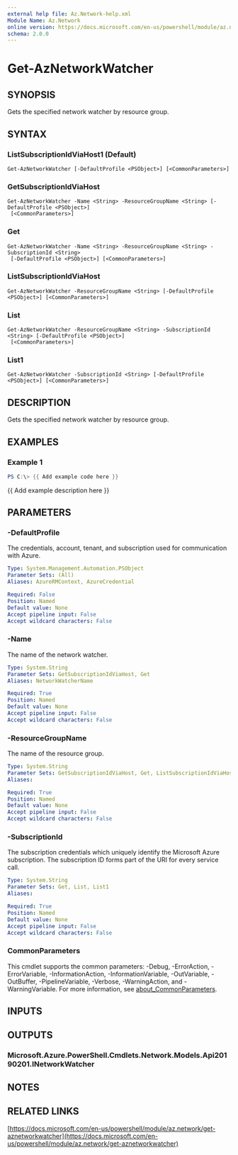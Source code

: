 ```yaml
---
external help file: Az.Network-help.xml
Module Name: Az.Network
online version: https://docs.microsoft.com/en-us/powershell/module/az.network/get-aznetworkwatcher
schema: 2.0.0
---
```


# Get-AzNetworkWatcher

## SYNOPSIS
Gets the specified network watcher by resource group.

## SYNTAX

### ListSubscriptionIdViaHost1 (Default)
```
Get-AzNetworkWatcher [-DefaultProfile <PSObject>] [<CommonParameters>]
```

### GetSubscriptionIdViaHost
```
Get-AzNetworkWatcher -Name <String> -ResourceGroupName <String> [-DefaultProfile <PSObject>]
 [<CommonParameters>]
```

### Get
```
Get-AzNetworkWatcher -Name <String> -ResourceGroupName <String> -SubscriptionId <String>
 [-DefaultProfile <PSObject>] [<CommonParameters>]
```

### ListSubscriptionIdViaHost
```
Get-AzNetworkWatcher -ResourceGroupName <String> [-DefaultProfile <PSObject>] [<CommonParameters>]
```

### List
```
Get-AzNetworkWatcher -ResourceGroupName <String> -SubscriptionId <String> [-DefaultProfile <PSObject>]
 [<CommonParameters>]
```

### List1
```
Get-AzNetworkWatcher -SubscriptionId <String> [-DefaultProfile <PSObject>] [<CommonParameters>]
```

## DESCRIPTION
Gets the specified network watcher by resource group.

## EXAMPLES

### Example 1
```powershell
PS C:\> {{ Add example code here }}
```

{{ Add example description here }}

## PARAMETERS

### -DefaultProfile
The credentials, account, tenant, and subscription used for communication with Azure.

```yaml
Type: System.Management.Automation.PSObject
Parameter Sets: (All)
Aliases: AzureRMContext, AzureCredential

Required: False
Position: Named
Default value: None
Accept pipeline input: False
Accept wildcard characters: False
```

### -Name
The name of the network watcher.

```yaml
Type: System.String
Parameter Sets: GetSubscriptionIdViaHost, Get
Aliases: NetworkWatcherName

Required: True
Position: Named
Default value: None
Accept pipeline input: False
Accept wildcard characters: False
```

### -ResourceGroupName
The name of the resource group.

```yaml
Type: System.String
Parameter Sets: GetSubscriptionIdViaHost, Get, ListSubscriptionIdViaHost, List
Aliases:

Required: True
Position: Named
Default value: None
Accept pipeline input: False
Accept wildcard characters: False
```

### -SubscriptionId
The subscription credentials which uniquely identify the Microsoft Azure subscription.
The subscription ID forms part of the URI for every service call.

```yaml
Type: System.String
Parameter Sets: Get, List, List1
Aliases:

Required: True
Position: Named
Default value: None
Accept pipeline input: False
Accept wildcard characters: False
```

### CommonParameters
This cmdlet supports the common parameters: -Debug, -ErrorAction, -ErrorVariable, -InformationAction, -InformationVariable, -OutVariable, -OutBuffer, -PipelineVariable, -Verbose, -WarningAction, and -WarningVariable. For more information, see [about_CommonParameters](http://go.microsoft.com/fwlink/?LinkID=113216).

## INPUTS

## OUTPUTS

### Microsoft.Azure.PowerShell.Cmdlets.Network.Models.Api20190201.INetworkWatcher
## NOTES

## RELATED LINKS

[https://docs.microsoft.com/en-us/powershell/module/az.network/get-aznetworkwatcher](https://docs.microsoft.com/en-us/powershell/module/az.network/get-aznetworkwatcher)

